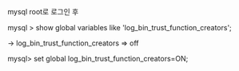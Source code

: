 mysql root로 로그인 후

mysql > show global variables like 'log_bin_trust_function_creators';

 -> log_bin_trust_function_creators => off

mysql> set global log_bin_trust_function_creators=ON;
